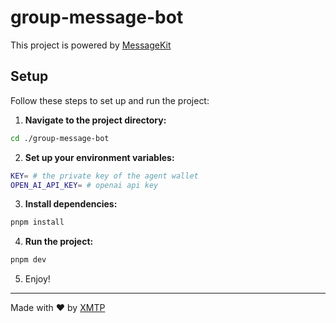 # group-message-bot

This project is powered by [MessageKit](https://messagekit.ephemerahq.com/) 

## Setup

Follow these steps to set up and run the project:

1. **Navigate to the project directory:**

```sh
cd ./group-message-bot
```

2. **Set up your environment variables:**

```sh
KEY= # the private key of the agent wallet 
OPEN_AI_API_KEY= # openai api key
```

3. **Install dependencies:**

```sh
pnpm install
```

4. **Run the project:**

```sh
pnpm dev
```

5. Enjoy!
---
Made with ❤️ by [XMTP](https://xmtp.org)
